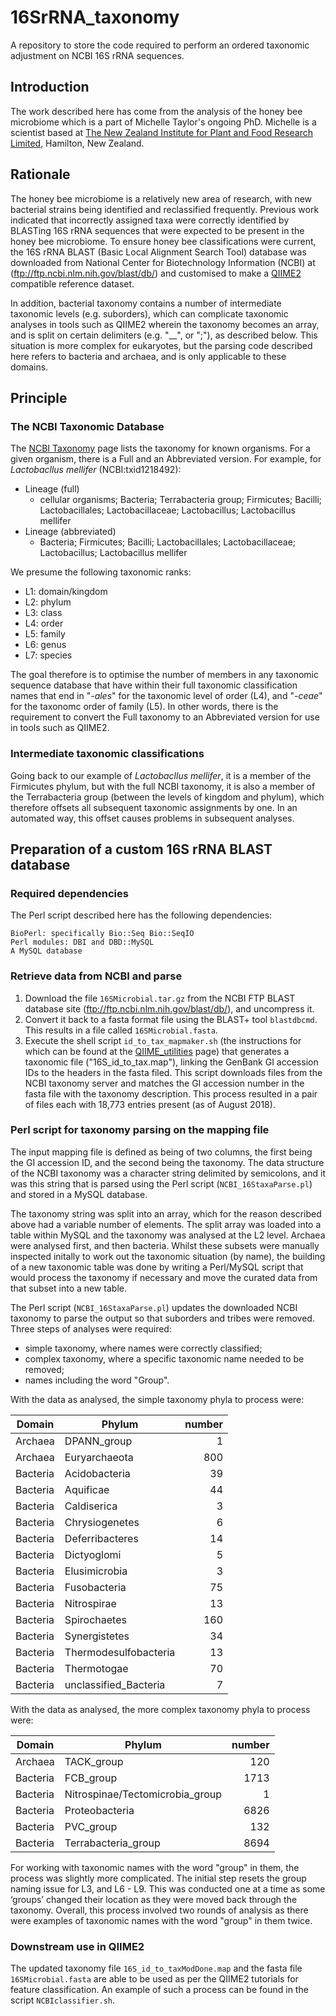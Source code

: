 # 16SrRNA_taxonomy
A repository to store the code required to perform an ordered taxonomic adjustment on NCBI 16S rRNA sequences.


## Introduction

The work described here has come from the analysis of the honey bee microbiome which is a part of Michelle Taylor's ongoing PhD.  Michelle is a scientist based at [The New Zealand Institute for Plant and Food Research Limited](https://www.plantandfood.co.nz/), Hamilton, New Zealand.


## Rationale

The honey bee microbiome is a relatively new area of research, with new bacterial strains being identified and reclassified frequently. Previous work indicated that incorrectly assigned taxa were correctly identified by BLASTing 16S rRNA sequences that were expected to be present in the honey bee microbiome. To ensure honey bee classifications were current, the 16S rRNA BLAST (Basic Local Alignment Search Tool) database was downloaded from National Center for Biotechnology Information (NCBI) at (ftp://ftp.ncbi.nlm.nih.gov/blast/db/) and customised to make a [QIIME2](https://qiime2.org/) compatible reference dataset.

In addition, bacterial taxonomy contains a number of intermediate taxonomic levels (e.g. suborders), which can complicate taxonomic analyses in tools such as QIIME2 wherein the taxonomy becomes an array, and is split on certain delimiters (e.g. "__", or ";"), as described below.  This situation is more complex for eukaryotes, but the parsing code described here refers to bacteria and archaea, and is only applicable to these domains.


## Principle

### The NCBI Taxonomic Database

The [NCBI Taxonomy](https://www.ncbi.nlm.nih.gov/taxonomy) page lists the taxonomy for known organisms.  For a given organism, there is a Full and an Abbreviated version.  For example, for *Lactobacllus mellifer* (NCBI:txid1218492):

* Lineage (full)
    * cellular organisms; Bacteria; Terrabacteria group; Firmicutes; Bacilli; Lactobacillales; Lactobacillaceae; Lactobacillus; Lactobacillus mellifer 
* Lineage (abbreviated)
    * Bacteria; Firmicutes; Bacilli; Lactobacillales; Lactobacillaceae; Lactobacillus; Lactobacillus mellifer

We presume the following taxonomic ranks:

   * L1: domain/kingdom
   * L2: phylum
   * L3: class
   * L4: order
   * L5: family
   * L6: genus
   * L7: species 
   
The goal therefore is to optimise the number of members in any taxonomic sequence database that have within their full taxonomic classification names that end in "*-ales*" for the taxonomic level of order (L4), and "*-ceae*" for the taxonomc order of family (L5).  In other words, there is the requirement to convert the Full taxonomy to an Abbreviated version for use in tools such as QIIME2.

### Intermediate taxonomic classifications

Going back to our example of *Lactobacllus mellifer*, it is a member of the Firmicutes phylum, but with the full NCBI taxonomy, it is also a member of the Terrabacteria group (between the levels of kingdom and phylum), which therefore offsets all subsequent taxonomic assignments by one. In an automated way, this offset causes problems in subsequent analyses.


## Preparation of a custom 16S rRNA BLAST database

### Required dependencies

The Perl script described here has the following dependencies:

```
BioPerl: specifically Bio::Seq Bio::SeqIO
Perl modules: DBI and DBD::MySQL
A MySQL database
```

### Retrieve data from NCBI and parse

1. Download the file `16SMicrobial.tar.gz` from the NCBI FTP BLAST database site (ftp://ftp.ncbi.nlm.nih.gov/blast/db/), and uncompress it.
2. Convert it back to a fasta format file using the BLAST+ tool `blastdbcmd`.  This results in a file called `16SMicrobial.fasta`.
3. Execute the shell script `id_to_tax_mapmaker.sh` (the instructions for which can be found at the [QIIME_utilities](https://github.com/mtruglio/QIIME_utilities) page) that generates a taxonomic file ("16S_id_to_tax.map"), linking the GenBank GI accession IDs to the headers in the fasta filed.  This script downloads files from the NCBI taxonomy server and matches the GI accession number in the fasta file with the taxonomy description.  This process resulted in a pair of files each with 18,773 entries present (as of August 2018).


### Perl script for taxonomy parsing on the mapping file

The input mapping file is defined as being of two columns, the first being the GI accession ID, and the second being the taxonomy.  The data structure of the NCBI taxonomy was a character string delimited by semicolons, and it was this string that is parsed using the Perl script (`NCBI_16StaxaParse.pl`) and stored in a MySQL database.

The taxonomy string was split into an array, which for the reason described above had a variable number of elements.  The split array was loaded into a table within MySQL and the taxonomy was analysed at the L2 level.  Archaea were analysed first, and then bacteria.  Whilst these subsets were manually inspected initally to work out the taxonomic situation (by name), the building of a new taxonomic table was done by writing a Perl/MySQL script that would process the taxonomy if necessary and move the curated data from that subset into a new table.

The Perl script (`NCBI_16StaxaParse.pl`) updates the downloaded NCBI taxonomy to parse the output so that suborders and tribes were removed. Three steps of analyses were required: 
  * simple taxonomy, where names were correctly classified;
  * complex taxonomy, where a specific taxonomic name needed to be removed;
  * names including the word "Group". 
 
 With the data as analysed, the simple taxonomy phyla to process were:

| Domain   | Phylum                          | number   |
|----------|---------------------------------|---------:|
| Archaea  | DPANN_group                     |        1 |
| Archaea  | Euryarchaeota                   |      800 |
| Bacteria | Acidobacteria                   |       39 |
| Bacteria | Aquificae                       |       44 |
| Bacteria | Caldiserica                     |        3 |
| Bacteria | Chrysiogenetes                  |        6 |
| Bacteria | Deferribacteres                 |       14 |
| Bacteria | Dictyoglomi                     |        5 |
| Bacteria | Elusimicrobia                   |        3 |
| Bacteria | Fusobacteria                    |       75 |
| Bacteria | Nitrospirae                     |       13 |
| Bacteria | Spirochaetes                    |      160 |
| Bacteria | Synergistetes                   |       34 |
| Bacteria | Thermodesulfobacteria           |       13 |
| Bacteria | Thermotogae                     |       70 |
| Bacteria | unclassified_Bacteria           |        7 |
 
With the data as analysed, the more complex taxonomy phyla to process were:
	
| Domain   | Phylum                          | number   |
|----------|---------------------------------|---------:|
| Archaea  | TACK_group                      |      120 |
| Bacteria | FCB_group                       |     1713 |
| Bacteria | Nitrospinae/Tectomicrobia_group |        1 |
| Bacteria | Proteobacteria                  |     6826 |
| Bacteria | PVC_group                       |      132 |
| Bacteria | Terrabacteria_group             |     8694 | 
 
For working with taxonomic names with the word "group" in them, the process was slightly more complicated.  The initial step resets the group naming issue for L3, and L6 - L9. This was conducted one at a time as some ‘groups’ changed their location as they were moved back through the taxonomy.  Overall, this process involved two rounds of analysis as there were examples of taxonomic names with the word "group" in them twice.  


### Downstream use in QIIME2

The updated taxonomy file `16S_id_to_taxModDone.map` and the fasta file `16SMicrobial.fasta` are able to be used as per the QIIME2 tutorials for feature classification.  An example of such a process can be found in the script `NCBIclassifier.sh`.
